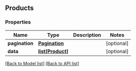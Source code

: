 ## Products

### Properties
Name | Type | Description | Notes
------------ | ------------- | ------------- | -------------
**pagination** | [**Pagination**](#Pagination) |  | [optional] 
**data** | [**list[Product]**](#Product) |  | [optional] 

[[Back to Model list]](#documentation-for-models) [[Back to API list]](#documentation-for-api-endpoints)


